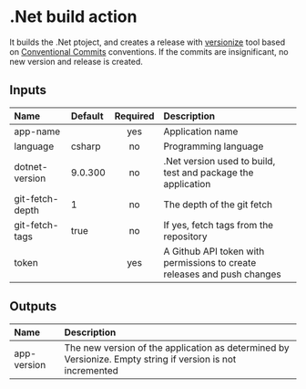 # .Net build action

It builds the .Net ptoject, and creates a release with [versionize](https://github.com/versionize/versionize) tool based on [Conventional Commits](https://www.conventionalcommits.org/en/v1.0.0/) conventions.
If the commits are insignificant, no new version and release is created.

## Inputs

| Name                    | Default   | Required | Description          |
| :---                    | :----     | :------: | :----                |
| app-name                |           | yes      | Application name     |
| language                | csharp    | no       | Programming language |
| dotnet-version          | 9.0.300   | no       | .Net version used to build, test and package the application |
| git-fetch-depth         | 1         | no       | The depth of the git fetch |
| git-fetch-tags          | true      | no       | If yes, fetch tags from the repository |
| token                   |           | yes       | A Github API token with permissions to create releases and push changes |

## Outputs

| Name                    | Description  |
| :---                    | :----        |
| app-version             | The new version of the application as determined by Versionize. Empty string if version is not incremented |
